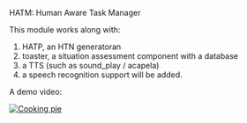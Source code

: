 HATM: Human Aware Task Manager

This module works along with:
1) HATP, an HTN generatoran
2) toaster, a situation assessment component with a database
3) a TTS (such as sound_play / acapela)
4) a speech recognition support will be added.

A demo video:



[![Cooking pie](doc/media/hatm.gif)](http://www.youtube.com/watch?v=v1WgaOqMTDc)
